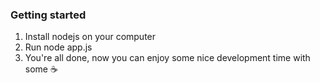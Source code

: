 ### Getting started
1. Install nodejs on your computer
2. Run node app.js
3. You're all done, now you can enjoy some nice development time with some ☕